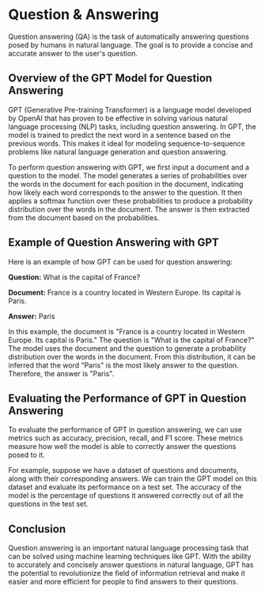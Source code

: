# Question & Answering

Question answering (QA) is the task of automatically answering questions posed by humans in natural language. The goal is to provide a concise and accurate answer to the user's question.

## Overview of the GPT Model for Question Answering

GPT (Generative Pre-training Transformer) is a language model developed by OpenAI that has proven to be effective in solving various natural language processing (NLP) tasks, including question answering. In GPT, the model is trained to predict the next word in a sentence based on the previous words. This makes it ideal for modeling sequence-to-sequence problems like natural language generation and question answering.

To perform question answering with GPT, we first input a document and a question to the model. The model generates a series of probabilities over the words in the document for each position in the document, indicating how likely each word corresponds to the answer to the question. It then applies a softmax function over these probabilities to produce a probability distribution over the words in the document. The answer is then extracted from the document based on the probabilities.

## Example of Question Answering with GPT

Here is an example of how GPT can be used for question answering:

**Question:** What is the capital of France?

**Document:** France is a country located in Western Europe. Its capital is Paris.

**Answer:** Paris

In this example, the document is "France is a country located in Western Europe. Its capital is Paris." The question is "What is the capital of France?" The model uses the document and the question to generate a probability distribution over the words in the document. From this distribution, it can be inferred that the word "Paris" is the most likely answer to the question. Therefore, the answer is "Paris".

## Evaluating the Performance of GPT in Question Answering

To evaluate the performance of GPT in question answering, we can use metrics such as accuracy, precision, recall, and F1 score. These metrics measure how well the model is able to correctly answer the questions posed to it.

For example, suppose we have a dataset of questions and documents, along with their corresponding answers. We can train the GPT model on this dataset and evaluate its performance on a test set. The accuracy of the model is the percentage of questions it answered correctly out of all the questions in the test set.

## Conclusion

Question answering is an important natural language processing task that can be solved using machine learning techniques like GPT. With the ability to accurately and concisely answer questions in natural language, GPT has the potential to revolutionize the field of information retrieval and make it easier and more efficient for people to find answers to their questions.
